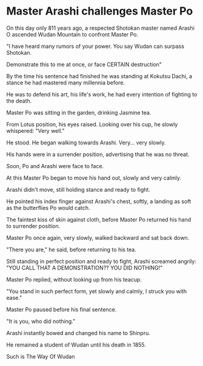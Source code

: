 # Master Arashi challenges Master Po

On this day only 811 years ago, a respected Shotokan master named Arashi O ascended Wudan Mountain to confront Master Po.

"I have heard many rumors of your power. You say Wudan can surpass Shotokan.

Demonstrate this to me at once, or face CERTAIN destruction"

By the time his sentence had finished he was standing at Kokutsu Dachi, a stance he had mastered many millennia before.

He was to defend his art, his life's work, he had every intention of fighting to the death.

Master Po was sitting in the garden, drinking Jasmine tea.

From Lotus position, his eyes raised. Looking over his cup, he slowly whispered: "Very well."

He stood. He began walking towards Arashi. Very... very slowly.

His hands were in a surrender position, advertising that he was no threat.

Soon, Po and Arashi were face to face.

At this Master Po began to move his hand out, slowly and very calmly.

Arashi didn't move, still holding stance and ready to fight.

He pointed his index finger against Arashi's chest, softly, a landing as soft as the butterflies Po would catch.

The faintest kiss of skin against cloth, before Master Po returned his hand to surrender position.

Master Po once again, very slowly, walked backward and sat back down.

"There you are," he said, before returning to his tea.

Still standing in perfect position and ready to fight, Arashi screamed angrily: "YOU CALL THAT A DEMONSTRATION?? YOU DID NOTHING!"

Master Po replied, without looking up from his teacup.

"You stand in such perfect form, yet slowly and calmly, I struck you with ease."

Master Po paused before his final sentence.

"It is you, who did nothing."

Arashi instantly bowed and changed his name to Shinpru.&#x20;

He remained a student of Wudan until his death in 1855.

&#x20;

Such is The Way Of Wudan

